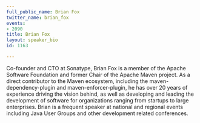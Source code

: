 ```yaml
---
full_public_name: Brian Fox
twitter_name: brian_fox
events:
- 2090
title: Brian Fox
layout: speaker_bio
id: 1163

---
```

Co-founder and CTO at Sonatype, Brian Fox is a member of the Apache Software Foundation and former Chair of the Apache Maven project. As a direct contributor to the Maven ecosystem, including the maven-dependency-plugin and maven-enforcer-plugin, he has over 20 years of experience driving the vision behind, as well as developing and leading the development of software for organizations ranging from startups to large enterprises. Brian is a frequent speaker at national and regional events including Java User Groups and other development related conferences.